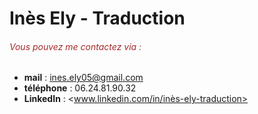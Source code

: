 # Inès Ely - Traduction

###### <span style="color:brown">Vous pouvez me contactez via : </span>
- **mail** : <ines.ely05@gmail.com>
- **téléphone** : 06.24.81.90.32
- **LinkedIn** : <www.linkedin.com/in/inès-ely-traduction>

